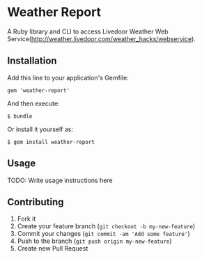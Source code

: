 # Weather Report

A Ruby library and CLI to access Livedoor Weather Web Service(http://weather.livedoor.com/weather_hacks/webservice).

## Installation

Add this line to your application's Gemfile:

    gem 'weather-report'

And then execute:

    $ bundle

Or install it yourself as:

    $ gem install weather-report

## Usage

TODO: Write usage instructions here

## Contributing

1. Fork it
2. Create your feature branch (`git checkout -b my-new-feature`)
3. Commit your changes (`git commit -am 'Add some feature'`)
4. Push to the branch (`git push origin my-new-feature`)
5. Create new Pull Request
